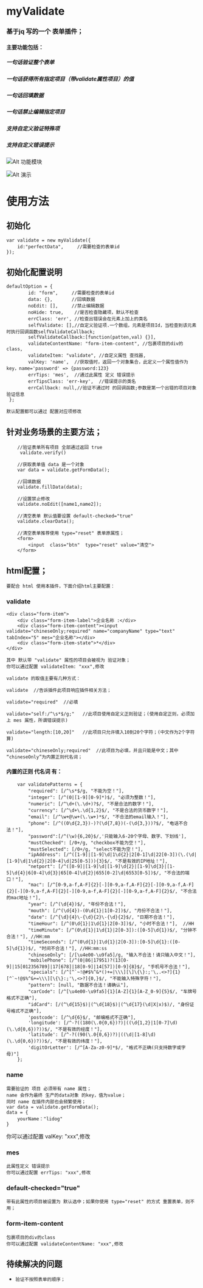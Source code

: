# myValidate

### 基于jq 写的一个 表单插件；
#### 主要功能包括：
##### 一句话验证整个表单
##### 一句话获得所有指定项目（带validate属性项目）的值
##### 一句话回填数据
##### 一句话禁止编辑指定项目
##### 支持自定义验证特殊项
##### 支持自定义错误提示





![Alt 功能模块](https://github.com/lidog/myValidate/blob/master/EgImages/2.png)

![Alt 演示](https://github.com/lidog/myValidate/blob/master/EgImages/eg.gif)

# 使用方法

## 初始化

    var validate = new myValidate({
        id:"perfectData",     //需要检查的表单id
    });


## 初始化配置说明


    defaultOption = {
            id: "form",     //需要检查的表单id
            data: {},       //回填数据
            noEdit: [],     //禁止编辑数据
            noHide: true,    //是否检查隐藏项，默认不检查
            errClass: 'err', //检查出错误会在元素上加上的类名
            selfValidate: [],//自定义验证项.一个数组，元素是项目Id，当检查到该元素时执行回调函数selfValidateCallback;
            selfValidateCallback:[function(patten,val) {}],
            validateContentName: "form-item-content", //包裹项目的div的class,
            validateItem: "validate", //自定义属性 查找器,
            valKey: 'name',  //获取值时，返回一个对象集合，此定义一个属性值作为key，name='password' => {password:123}
            errTips: 'mes',  //通过此属性 定义 错误提示
            errTipsClass: 'err-key',  //错误提示的类名
            errCallback: null,//验证不通过时 的回调函数;参数是第一个出错的项目对象验证信息
     };

    默认配置都可以通过 配置对应项修改


## 针对业务场景的主要方法；


        //验证表单所有项目 全部通过返回 true
         validate.verify()

        //获取表单值 data 是一个对象
        var data = validate.getFormData();

        //回填数据
        validate.fillData(data);

        //设置禁止修改
        validate.noEdit([name1,name2]);

        //清空表单 默认值要设置 default-checked="true"
        validate.clearData();

        //清空表单推荐使用 type="reset" 表单原属性；
        <form>
            <input  class="btn"  type="reset" value="清空">
        </form>


## html配置；

    要配合 html 使用本插件，下面介绍html主要配置：

### validate

    <div class="form-item">
        <div class="form-item-label">企业名称 :</div>
        <div class="form-item-content"><input validate="chineseOnly;required" name="companyName" type="text" tabIndex="5" mes="企业名称"></div>
        <div class="form-item-state">*</div>
    </div>

    其中 默认带 "validate" 属性的项目会被视为 验证对象；
    你可以通过配置 validateItem: "xxx",修改

    validate 的取值主要有几种方式：

    validate  //告诉插件此项目响应插件相关方法；

    validate="required"  //必填

    validate="self:/^\s*$/g;"   //此项目使用自定义正则验证；(使用自定正则，必须加上 mes 属性，所谓错误提示)

    validate="length:[10,20]"   //此项目只允许填入10到20个字符；(中文作为2个字符算)

    validate="chineseOnly;required"  //此项目为必填，并且只能是中文；其中 “chineseOnly”为内置正则代名词；

#### 内置的正则 代名词 有：

        var validatePatterns = {
            "required": [/^\s*$/g, "不能为空！"],
            "integer": [/^(0|[1-9][0-9]*)$/, "必须为整数！"],
            "numeric": [/^\d+(\.\d+)?$/, "不是合法的数字！"],
            "currency": [/^\d+\.\d{1,2}$/, "不是合法的货币数字！"],
            "email": [/^\w+@\w+(\.\w+)*$/, "不合法的email输入！"],
            "phone": [/^((0\d{2,3})-)?(\d{7,8})(-(\d{3,}))?$/, "电话不合法！"],
            "password":[/^(\w){6,20}$/,'只能输入6-20个字母、数字、下划线'],
            "mustChecked": [/0+/g, "checkbox不能为空！"],
            "mustSelected": [/0+/g, "select不能为空！"],
            "ipAddress": [/^([1-9]|[1-9]\d|1\d{2}|2[0-1]\d|22[0-3])(\.(\d|[1-9]\d|1\d{2}|2[0-4]\d|25[0-5])){3}$/, "不是有效的IP地址！"],
            "netport": [/^([0-9]|[1-9]\d|[1-9]\d{2}|[1-9]\d{3}|[1-5]\d{4}|6[0-4]\d{3}|65[0-4]\d{2}|655[0-2]\d|6553[0-5])$/, "不合法的端口！"],
            "mac": [/^[0-9,a-f,A-F]{2}[-][0-9,a-f,A-F]{2}[-][0-9,a-f,A-F]{2}[-][0-9,a-f,A-F]{2}[-][0-9,a-f,A-F]{2}[-][0-9,a-f,A-F]{2}$/, "不合法的mac地址！"],
            "year": [/^(\d{4})$/, "年份不合法！"],
            "mouth": [/^(\d{4})-(0\d{1}|1[0-2])$/, "月份不合法！"],
            "date": [/^{\d}{4}\-{\d}{2}\-{\d}{2}$/, "日期不合法！"],
            "timeHour": [/^(0\d{1}|1\d{1}|2[0-3])$/, "小时不合法！"],  //HH
            "timeMinute": [/^(0\d{1}|1\d{1}|2[0-3]):([0-5]\d{1})$/, "分钟不合法！"], //HH:mm
            "timeSeconds": [/^(0\d{1}|1\d{1}|2[0-3]):[0-5]\d{1}:([0-5]\d{1})$/, "时间不合法！"], //HH:mm:ss
            "chineseOnly": [/[\u4e00-\u9fa5]/g, "输入不合法！请只输入中文！"],
            "mobilePhone": [/^(0|86|17951)?(13[0-9]|15[012356789]|17[678]|18[0-9]|14[57])[0-9]{8}$/, "手机号不合法！"],
            "specials": [/^[^`~!@#$%^&*()+=|\\\][\]\{\}:;'\,.<>?]{1}[^`~!@$%^&+=\\\][\{\}:;'\,<>?]{0,}$/, "不能输入特殊字符！"],
            "pattern": [null, "数据不合法！请确认"],
            "carCode": [/^[\u4e00-\u9fa5]{1}[A-Z]{1}[A-Z_0-9]{5}$/, "车牌号格式不正确"],
            "idCard": [/(^\d{15}$)|(^\d{18}$)|(^\d{17}(\d|X|x)$)/, "身份证号格式不正确"],
            'postcode': [/^\d{6}$/, "邮编格式不正确"],
            'longitude': [/^-?((180(\.0{0,6})?)|((\d{1,2}|1[0-7]\d)(\.\d{0,6})?))$/, "不是有效的经度！"],
            'latitude': [/^-?((90(\.0{0,6})?)|((\d|[1-8]\d)(\.\d{0,6})?))$/, "不是有效的纬度！"],
            'digitOrLetter': [/^[A-Za-z0-9]*$/, "格式不正确(只支持数字或字母)"]
        };

### name

    需要验证的 项目 必须带有 name 属性；
    name 会作为最终 生产的data对象 的key，值为value；
    同时 name 在插件内部也会频繁使用；
    var data = validate.getFormData();
    data = {
        yourName："lidog"
    }
   你可以通过配置 valKey: "xxx",修改

### mes
    此属性定义 错误提示
    你可以通过配置 errTips: "xxx",修改

### default-checked="true"
    带有此属性的项目被设置为 默认选中；如果你使用 type="reset" 的方式 重置表单，则不用；

### form-item-content
    包裹项目的div的class
    你可以通过配置 validateContentName: "xxx",修改


## 待续解决的问题

*     验证不按照表单的顺序；

